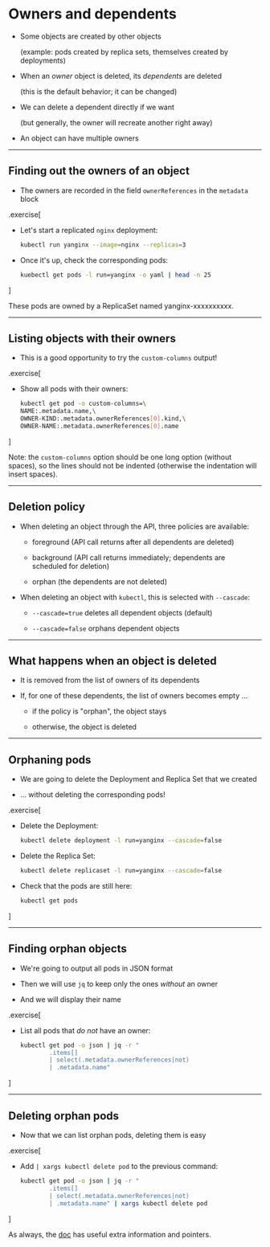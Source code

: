 # Owners and dependents

- Some objects are created by other objects

  (example: pods created by replica sets, themselves created by deployments)

- When an *owner* object is deleted, its *dependents* are deleted

  (this is the default behavior; it can be changed)

- We can delete a dependent directly if we want

  (but generally, the owner will recreate another right away)

- An object can have multiple owners

---

## Finding out the owners of an object

- The owners are recorded in the field `ownerReferences` in the `metadata` block

.exercise[

- Let's start a replicated `nginx` deployment:
  ```bash
  kubectl run yanginx --image=nginx --replicas=3
  ```

- Once it's up, check the corresponding pods:
  ```bash
  kuebectl get pods -l run=yanginx -o yaml | head -n 25
  ```

]

These pods are owned by a ReplicaSet named yanginx-xxxxxxxxxx.

---

## Listing objects with their owners

- This is a good opportunity to try the `custom-columns` output!

.exercise[

- Show all pods with their owners:
  ```bash
  kubectl get pod -o custom-columns=\
  NAME:.metadata.name,\
  OWNER-KIND:.metadata.ownerReferences[0].kind,\
  OWNER-NAME:.metadata.ownerReferences[0].name
  ```

]

Note: the `custom-columns` option should be one long option (without spaces),
so the lines should not be indented (otherwise the indentation will insert spaces).

---

## Deletion policy

- When deleting an object through the API, three policies are available:

  - foreground (API call returns after all dependents are deleted)

  - background (API call returns immediately; dependents are scheduled for deletion)

  - orphan (the dependents are not deleted)

- When deleting an object with `kubectl`, this is selected with `--cascade`:

  - `--cascade=true` deletes all dependent objects (default)

  - `--cascade=false` orphans dependent objects

---

## What happens when an object is deleted

- It is removed from the list of owners of its dependents

- If, for one of these dependents, the list of owners becomes empty ...

  - if the policy is "orphan", the object stays

  - otherwise, the object is deleted

---

## Orphaning pods

- We are going to delete the Deployment and Replica Set that we created

- ... without deleting the corresponding pods!

.exercise[

- Delete the Deployment:
  ```bash
  kubectl delete deployment -l run=yanginx --cascade=false
  ```

- Delete the Replica Set:
  ```bash
  kubectl delete replicaset -l run=yanginx --cascade=false
  ```

- Check that the pods are still here:
  ```bash
  kubectl get pods
  ```

]

---

## Finding orphan objects

- We're going to output all pods in JSON format

- Then we will use `jq` to keep only the ones *without* an owner

- And we will display their name

.exercise[

- List all pods that *do not* have an owner:
  ```bash
  kubectl get pod -o json | jq -r "
          .items[]
          | select(.metadata.ownerReferences|not)
          | .metadata.name"
  ```

]

---

## Deleting orphan pods

- Now that we can list orphan pods, deleting them is easy

.exercise[

- Add `| xargs kubectl delete pod` to the previous command:
  ```bash
  kubectl get pod -o json | jq -r "
          .items[]
          | select(.metadata.ownerReferences|not)
          | .metadata.name" | xargs kubectl delete pod
  ```

]

As always, the [doc](https://kubernetes.io/docs/concepts/workloads/controllers/garbage-collection/) has useful extra information and pointers.